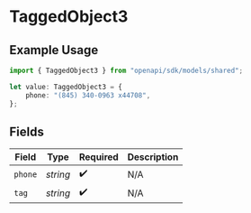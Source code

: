 # TaggedObject3

## Example Usage

```typescript
import { TaggedObject3 } from "openapi/sdk/models/shared";

let value: TaggedObject3 = {
    phone: "(845) 340-0963 x44708",
};
```

## Fields

| Field              | Type               | Required           | Description        |
| ------------------ | ------------------ | ------------------ | ------------------ |
| `phone`            | *string*           | :heavy_check_mark: | N/A                |
| `tag`              | *string*           | :heavy_check_mark: | N/A                |